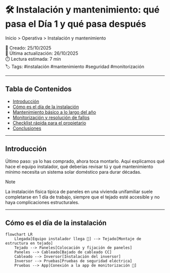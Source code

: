 

# 🛠️ Instalación y mantenimiento: qué pasa el Día 1 y qué pasa después

Inicio > Operativa > Instalación y mantenimiento

📅 Creado: 25/10/2025  
🔄 Última actualización: 26/10/2025  
⏱️ Lectura estimada: 7 min  
🏷️ Tags: #instalación #mantenimiento #seguridad #monitorización

---

## Tabla de Contenidos
- [Introducción](#introducción)
- [Cómo es el día de la instalación](#cómo-es-el-día-de-la-instalación)
- [Mantenimiento básico a lo largo del año](#mantenimiento-básico-a-lo-largo-del-año)
- [Monitorización y resolución de fallos](#monitorización-y-resolución-de-fallos)
- [Checklist rápida para el propietario](#checklist-rápida-para-el-propietario)
- [Conclusiones](#conclusiones)

---

## Introducción
Último paso: ya lo has comprado, ahora toca montarlo. Aquí explicamos qué hace el equipo instalador, qué deberías revisar tú y qué mantenimiento mínimo necesita un sistema solar doméstico para durar décadas.

> [!NOTE]
> La instalación física típica de paneles en una vivienda unifamiliar suele completarse en 1 día de trabajo, siempre que el tejado esté accesible y no haya complicaciones estructurales.

---

## Cómo es el día de la instalación

```mermaid
flowchart LR
    Llegada[Equipo instalador llega 🚚] --> Tejado[Montaje de estructura en tejado]
    Tejado --> Paneles[Colocación y fijación de paneles]
    Paneles --> Cableado[Bajado de cableado CC]
    Cableado --> Inversor[Instalación del inversor]
    Inversor --> Pruebas[Pruebas de seguridad eléctrica]
    Pruebas --> App[Conexión a la app de monitorización 📱]

